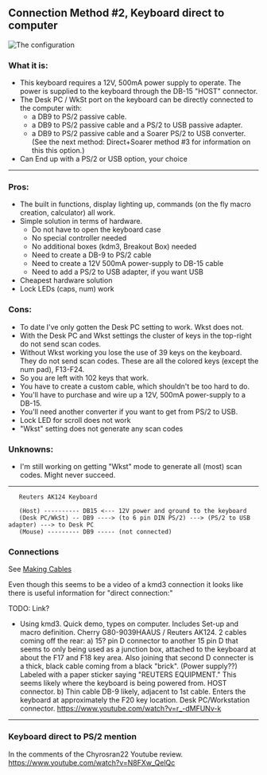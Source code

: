 ## Connection Method #2, Keyboard direct to computer

![The configuration](../master/images/Cherry%20G80-9009%20Direct.png "Direct connect diagram")

### What it is:

* This keyboard requires a 12V, 500mA power supply to operate. The power is
supplied to the keyboard through the DB-15 "HOST" connector.
* The Desk PC / WkSt port on the keyboard can be directly connected to the
computer with:
    - a DB9 to PS/2 passive cable. 
    - a DB9 to PS/2 passive cable and a PS/2 to USB passive adapter.
    - a DB9 to PS/2 passive cable and a Soarer PS/2 to USB converter.
    (See the next method: Direct+Soarer method #3 for information on this this option.) 
* Can End up with a PS/2 or USB option, your choice

---
### Pros:

* The built in functions, display lighting up, commands (on the fly macro creation,
calculator) all work. 
* Simple solution in terms of hardware. 
    - Do not have to open the keyboard case
    - No special controller needed
    - No additional boxes (kdm3, Breakout Box) needed
    - Need to create a DB-9 to PS/2 cable
    - Need to create a 12V 500mA power-supply to DB-15 cable
    - Need to add a PS/2 to USB adapter, if you want USB
* Cheapest hardware solution
* Lock LEDs (caps, num) work

### Cons:

* To date I've only gotten the Desk PC setting to work. Wkst does not.
* With the Desk PC and Wkst settings the cluster of keys in the top-right do not send scan codes.
* Without Wkst working you lose the use of 39 keys on the keyboard. They do not send scan
codes. These are all the colored keys (except the num pad), F13-F24.
* So you are left with 102 keys that work.
* You have to create a custom cable, which shouldn't be too hard to do.
* You'll have to purchase and wire up a 12V, 500mA power-supply to a DB-15.
* You'll need another converter if you want to get from PS/2 to USB. 
* Lock LED for scroll does not work
* "Wkst" setting does not generate any scan codes

### Unknowns:

* I'm still working on getting "Wkst" mode to generate all (most) scan codes. Might never succeed.

---

```
   Reuters AK124 Keyboard
   
   (Host) ---------- DB15 <--- 12V power and ground to the keyboard
   (Desk PC/WkSt) -- DB9 ----> (to 6 pin DIN PS/2) ---> (PS/2 to USB adapter) ---> to Desk PC
   (Mouse) --------- DB9 ----- (not connected)
```
### Connections

See [Making Cables](../master/making-cables.md "Cable making instructions")

Even though this seems to be a video of a kmd3 connection it looks like
there is useful information for "direct connection:"

TODO: Link?

* Using kmd3. Quick demo, types on computer. Includes Set-up and macro definition. 
Cherry G80-9039HAAUS / Reuters AK124. 2 cables coming off the rear: 
    a) 15? pin D connector to another 15 pin D that seems to only being used as
    a junction box, attached to the keyboard at about the F17 and F18 key area.
    Also joining that second D connecter is a thick, black cable coming from a
    black "brick". (Power supply??) Labeled with a paper sticker saying "REUTERS
    EQUIPMENT." This seems likely where the keyboard is being powered from.
    HOST connector.
    b) Thin cable DB-9 likely, adjacent to 1st cable. Enters the keyboard at approximately
    the F20 key location. Desk PC/Workstation connector.
    https://www.youtube.com/watch?v=r_-dMFUNv-k

---
### Keyboard direct to PS/2 mention

In the comments of the Chyrosran22 Youtube review. https://www.youtube.com/watch?v=N8FXw_QelQc

